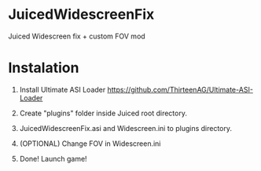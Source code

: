 # JuicedWidescreenFix
Juiced Widescreen fix + custom FOV mod

# Instalation

1. Install Ultimate ASI Loader https://github.com/ThirteenAG/Ultimate-ASI-Loader

2. Create "plugins" folder inside Juiced root directory.

3. JuicedWidescreenFix.asi and Widescreen.ini to plugins directory.

4. (OPTIONAL) Change FOV in Widescreen.ini

5. Done! Launch game!
